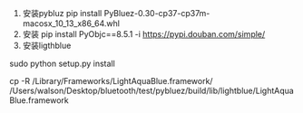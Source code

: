 1. 安装pybluz  pip install PyBluez-0.30-cp37-cp37m-macosx_10_13_x86_64.whl
2. 安装 pip install PyObjc==8.5.1 -i https://pypi.douban.com/simple/
3. 安装ligthblue

sudo python setup.py install 

cp -R /Library/Frameworks/LightAquaBlue.framework/ /Users/walson/Desktop/bluetooth/test/pybluez/build/lib/lightblue/LightAquaBlue.framework